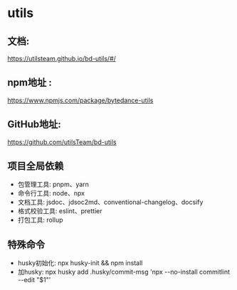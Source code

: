 # utils

## 文档: 
https://utilsteam.github.io/bd-utils/#/

## npm地址 : 
https://www.npmjs.com/package/bytedance-utils

## GitHub地址:
https://github.com/utilsTeam/bd-utils

## 项目全局依赖
* 包管理工具: pnpm、yarn
* 命令行工具: node、npx
* 文档工具: jsdoc、jdsoc2md、conventional-changelog、docsify
* 格式校验工具: eslint、prettier
* 打包工具: rollup

## 特殊命令
* husky初始化: npx husky-init && npm install 
* 加husky: npx husky add .husky/commit-msg 'npx --no-install commitlint --edit "$1"'
